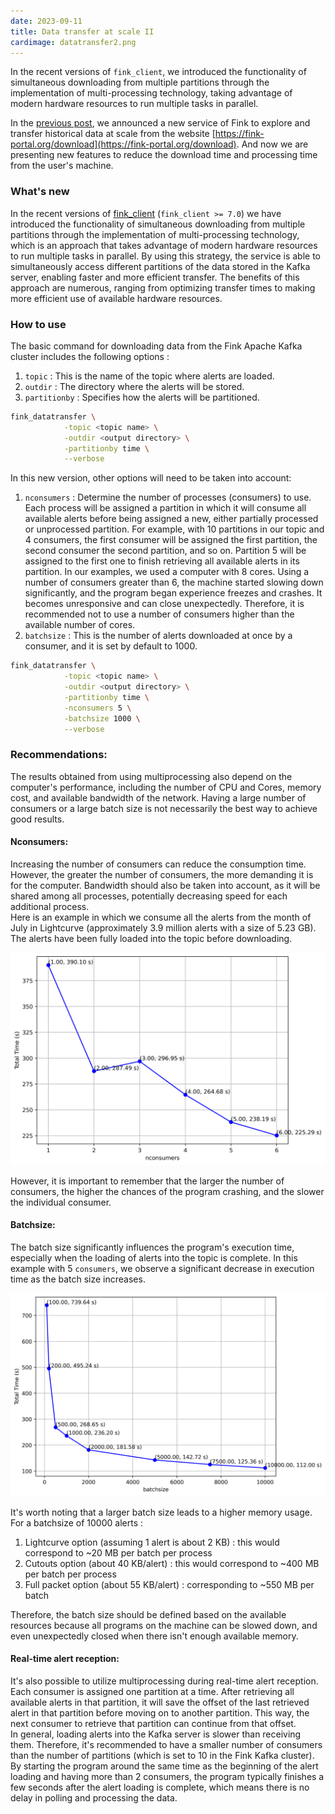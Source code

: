 ```yaml
---
date: 2023-09-11
title: Data transfer at scale II
cardimage: datatransfer2.png
---
```


In the recent versions of `fink_client`, we introduced the functionality of simultaneous downloading from multiple partitions through the implementation of multi-processing technology, taking advantage of modern hardware resources to run multiple tasks in parallel.
<!--more-->


In the [previous post](https://fink-broker.org/2023-01-17-data-transfer), we announced a new service of Fink to explore and transfer historical data at scale from the website [https://fink-portal.org/download](https://fink-portal.org/download). And now we are presenting new features to reduce the download time and processing time from the user's machine.

### What's new

In the recent versions of [fink_client](https://github.com/astrolabsoftware/fink-client) (`fink_client >= 7.0`) we have introduced the functionality of simultaneous downloading from multiple partitions through the implementation of multi-processing technology, which is an approach that takes advantage of modern hardware resources to run multiple tasks in parallel. 
By using this strategy, the service is able to simultaneously access different partitions of the data stored in the Kafka server, enabling faster and more efficient transfer. The benefits of this approach are numerous, ranging from optimizing transfer times to making more efficient use of available hardware resources.

### How to use

The basic command for downloading data from the Fink Apache Kafka cluster includes the following options :
1. `topic` : This is the name of the topic where alerts are loaded.
2. `outdir` : The directory where the alerts will be stored.
3. `partitionby` : Specifies how the alerts will be partitioned.

```bash
fink_datatransfer \
            -topic <topic name> \
            -outdir <output directory> \
            -partitionby time \
            --verbose
```
In this new version, other options will need to be taken into account:
1. `nconsumers` : Determine the number of processes (consumers) to use.\
Each process will be assigned a partition in which it will consume all available alerts before being assigned a new, either partially processed or unprocessed partition.
For example, with 10 partitions in our topic and 4 consumers, the first consumer will be assigned the first partition, the second consumer the second partition, and so on. Partition 5 will be assigned to the first one to finish retrieving all available alerts in its partition.
In our examples, we used a computer with 8 cores. Using a number of consumers greater than 6, the machine started slowing down significantly, and the program began experience freezes and crashes. It becomes unresponsive and can close unexpectedly. Therefore, it is recommended not to use a number of consumers higher than the available number of cores.
2. `batchsize` : This is the number of alerts downloaded at once by a consumer, and it is set by default to 1000.

```bash
fink_datatransfer \
            -topic <topic name> \
            -outdir <output directory> \
            -partitionby time \
            -nconsumers 5 \
            -batchsize 1000 \
            --verbose
```

### Recommendations:

The results obtained from using multiprocessing also depend on the computer's performance, including the number of CPU and Cores, memory cost, and available bandwidth of the network. Having a large number of consumers or a large batch size is not necessarily the best way to achieve good results.

#### Nconsumers:

Increasing the number of consumers can reduce the consumption time. However, the greater the number of consumers, the more demanding it is for the computer. Bandwidth should also be taken into account, as it will be shared among all processes, potentially decreasing speed for each additional process.\
Here is an example in which we consume all the alerts from the month of July in Lightcurve (approximately 3.9 million alerts with a size of 5.23 GB). The alerts have been fully loaded into the topic before downloading.

![1](images/dt-2nconsumers.png)

However, it is important to remember that the larger the number of consumers, the higher the chances of the program crashing, and the slower the individual consumer. 

#### Batchsize:

The batch size significantly influences the program's execution time, especially when the loading of alerts into the topic is complete. In this example with 5 `consumers`, we observe a significant decrease in execution time as the batch size increases.

![1](images/dt-2batchsize.png)

It's worth noting that a larger batch size leads to a higher memory usage. For a batchsize of 10000 alerts : 
1. Lightcurve option (assuming 1 alert is about 2 KB) : this would correspond to ~20 MB per batch per process
2. Cutouts option (about 40 KB/alert) : this would correspond to ~400 MB per batch per process
3. Full packet option (about 55 KB/alert) : corresponding to ~550 MB per batch

Therefore, the batch size should be defined based on the available resources because all programs on the machine can be slowed down, and even unexpectedly closed when there isn't enough available memory.

#### Real-time alert reception:

It's also possible to utilize multiprocessing during real-time alert reception. Each consumer is assigned one partition at a time. After retrieving all available alerts in that partition, it will save the offset of the last retrieved alert in that partition before moving on to another partition. This way, the next consumer to retrieve that partition can continue from that offset.\
In general, loading alerts into the Kafka server is slower than receiving them. Therefore, it's recommended to have a smaller number of consumers than the number of partitions (which is set to 10 in the Fink Kafka cluster). By starting the program around the same time as the beginning of the alert loading and having more than 2 consumers, the program typically finishes a few seconds after the alert loading is complete, which means there is no delay in polling and processing the data.

